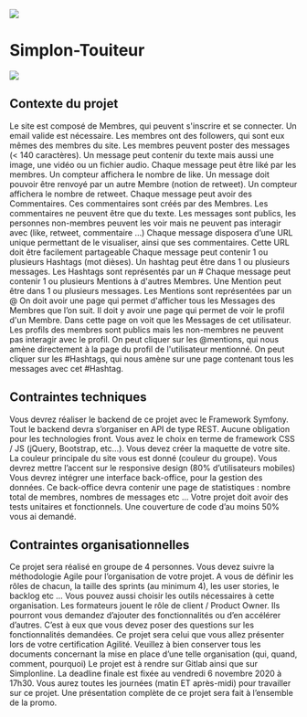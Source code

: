 ![](https://i.imgur.com/XFvRaaO.png)

# Simplon-Touiteur
![](https://simplonline-v3-prod.s3.eu-west-3.amazonaws.com/media/image/jpeg/e844e3d2-971a-44e7-930e-ef6422261a2b.jpeg)

## Contexte du projet
Le site est composé de Membres, qui peuvent s'inscrire et se connecter. Un email valide est nécessaire. Les membres ont des followers, qui sont eux mêmes des membres du site.
Les membres peuvent poster des messages (< 140 caractères). Un message peut contenir du texte mais aussi une image, une vidéo ou un fichier audio.
Chaque message peut être liké par les membres. Un compteur affichera le nombre de like.
Un message doit pouvoir être renvoyé par un autre Membre (notion de retweet). Un compteur affichera le nombre de retweet.
Chaque message peut avoir des Commentaires. Ces commentaires sont créés par des Membres. Les commentaires ne peuvent être que du texte.
Les messages sont publics, les personnes non-membres peuvent les voir mais ne peuvent pas interagir avec (like, retweet, commentaire …)
Chaque message disposera d’une URL unique permettant de le visualiser, ainsi que ses commentaires. Cette URL doit être facilement partageable
Chaque message peut contenir 1 ou plusieurs Hashtags (mot dièses). Un hashtag peut être dans 1 ou plusieurs messages. Les Hashtags sont représentés par un #
Chaque message peut contenir 1 ou plusieurs Mentions à d'autres Membres. Une Mention peut être dans 1 ou plusieurs messages. Les Mentions sont représentées par un @
On doit avoir une page qui permet d'afficher tous les Messages des Membres que l’on suit.
Il doit y avoir une page qui permet de voir le profil d'un Membre. Dans cette page on voit que les Messages de cet utilisateur. Les profils des membres sont publics mais les non-membres ne peuvent pas interagir avec le profil.
On peut cliquer sur les @mentions, qui nous amène directement à la page du profil de l'utilisateur mentionné.
On peut cliquer sur les #Hashtags, qui nous amène sur une page contenant tous les messages avec cet #Hashtag.

## Contraintes techniques
Vous devrez réaliser le backend de ce projet avec le Framework Symfony. Tout le backend devra s’organiser en API de type REST.
Aucune obligation pour les technologies front. Vous avez le choix en terme de framework CSS / JS (jQuery, Bootstrap, etc…).
Vous devez créer la maquette de votre site. La couleur principale du site vous est donné (couleur du groupe). Vous devrez mettre l’accent sur le responsive design (80% d’utilisateurs mobiles)
Vous devrez intégrer une interface back-office, pour la gestion des données. Ce back-office devra contenir une page de statistiques : nombre total de membres, nombres de messages etc ... Votre projet doit avoir des tests unitaires et fonctionnels. Une couverture de code d’au moins 50% vous ai demandé.

## Contraintes organisationnelles
Ce projet sera réalisé en groupe de 4 personnes. Vous devez suivre la méthodologie Agile pour l’organisation de votre projet. A vous de définir les rôles de chacun, la taille des sprints (au minimum 4), les user stories, le backlog etc … Vous pouvez aussi choisir les outils nécessaires à cette organisation.
Les formateurs jouent le rôle de client / Product Owner. Ils pourront vous demandez d’ajouter des fonctionnalités ou d’en accélérer d’autres. C’est à eux que vous devez poser des questions sur les fonctionnalités demandées.
Ce projet sera celui que vous allez présenter lors de votre certification Agilité. Veuillez à bien conserver tous les documents concernant la mise en place d’une telle organisation (qui, quand, comment, pourquoi)
Le projet est à rendre sur Gitlab ainsi que sur Simplonline. La deadline finale est fixée au vendredi 6 novembre 2020 à 17h30. Vous aurez toutes les journées (matin ET après-midi) pour travailler sur ce projet. Une présentation complète de ce projet sera fait à l’ensemble de la promo.
